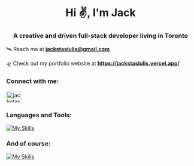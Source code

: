 <h1 align="center">Hi ✌️, I'm Jack</h1>
<h3 align="center">A creative and driven full-stack developer living in Toronto</h3>

🛰 Reach me at **jackstasiulis@gmail.com**

🛸 Check out my portfolio website at **https://jackstasiulis.vercel.app/**

<h3 align="left">Connect with me:</h3>
<p align="left">
<a href="https://linkedin.com/in/jackstasiulis" target="blank"><img align="center" src="https://raw.githubusercontent.com/rahuldkjain/github-profile-readme-generator/master/src/images/icons/Social/linked-in-alt.svg" alt="jackstasiulis" height="30" width="40" /></a>
</p>

<h3 align="left">Languages and Tools:</h3>

[![My Skills](https://skillicons.dev/icons?i=html,js,ts,nodejs,react,mysql,sass,git,postman,figma&perline=5)](https://skillicons.dev)

<h3 align="left">And of course:</h3>

[![My Skills](https://skillicons.dev/icons?i=ableton&perline=5)](https://skillicons.dev)
